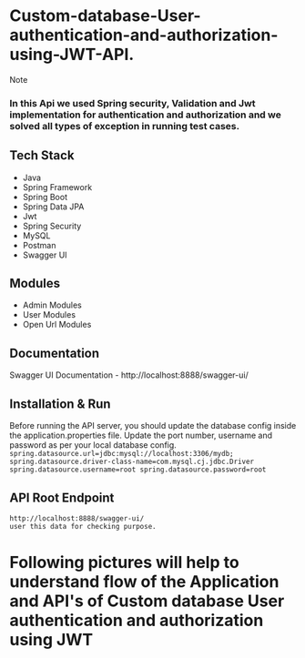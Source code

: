 # Custom-database-User-authentication-and-authorization-using-JWT-API. 

> [!NOTE]
> ### In this Api we used Spring security, Validation and Jwt implementation for authentication and authorization and we solved all types of exception in running test cases.

## Tech Stack
- Java
- Spring Framework
- Spring Boot
- Spring Data JPA
- Jwt
- Spring Security
- MySQL
- Postman
- Swagger UI

## Modules
* Admin Modules
* User Modules
* Open Url Modules

## Documentation
Swagger UI Documentation - http://localhost:8888/swagger-ui/

## Installation & Run
Before running the API server, you should update the database config inside the application.properties file.
Update the port number, username and password as per your local database config.
    ```
    spring.datasource.url=jdbc:mysql://localhost:3306/mydb;
    spring.datasource.driver-class-name=com.mysql.cj.jdbc.Driver
    spring.datasource.username=root
    spring.datasource.password=root
    ```

## API Root Endpoint
```https://localhost:8888/
http://localhost:8888/swagger-ui/
user this data for checking purpose.
```

# Following pictures will help to understand flow of the Application and API's of Custom database User authentication and authorization using JWT
